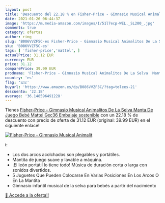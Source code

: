 ```yaml
---
layout: post
title: 'Descuento del 22.18 % en Fisher-Price - Gimnasio Musical Animalit'
date: 2021-01-26 06:44:37
image: 'https://m.media-amazon.com/images/I/51l7ecp-WEL._SL200_.jpg'
comments: true
category: ofertas
author: ring
slug: 'B086VVZF5C-es Fisher-Price - Gimnasio Musical Animalitos De La Selva...'
sku: 'B086VVZF5C-es'
tags: [ 'fisher-price','mattel', ]
actualPrice: 31.12 EUR
currency: EUR
price: 31.12
comparePrice: 39.99 EUR
prodname: 'Fisher-Price - Gimnasio Musical Animalitos De La Selva  Manta De Juego Bebé  Mattel Gxc36   Embalaje sostenible'
country: 'es'
flag: '🇪🇸'
buyurl: 'https://www.amazon.es/dp/B086VVZF5C/?tag=tolees-21'
descuento: '22.18'
average: '36.148596491228'
---
```


Tienes [Fisher-Price - Gimnasio Musical Animalitos De La Selva  Manta De Juego Bebé  Mattel Gxc36   Embalaje sostenible](https://www.amazon.es/dp/B086VVZF5C/?tag=tolees-21) con un 22.18 % de descuento con precio de oferta de 31.12 EUR (original: 39.99 EUR) en el siguiente enlace!

[![Fisher-Price - Gimnasio Musical Animalit](https://m.media-amazon.com/images/I/51l7ecp-WEL._SL200_.jpg)](https://www.amazon.es/dp/B086VVZF5C/?tag=tolees-21)

ℹ️:

- Los dos arcos acolchados son plegables y portátiles.
- Mantita de juego suave y lavable a máquina.
- ¡El león portátil lo tiene todo! Música de duración corta o larga con sonidos divertidos.
- 5 Juguetes Que Pueden Colocarse En Varias Posiciones En Los Arcos O En La Mantita
- Gimnasio infantil musical de la selva para bebés a partir del nacimiento

[🛒 Accede a la oferta!!](https://www.amazon.es/dp/B086VVZF5C/?tag=tolees-21)
